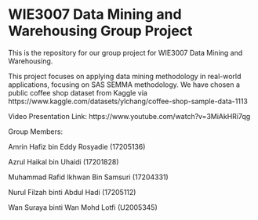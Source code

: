 # WIE3007 Data Mining and Warehousing Group Project

This is the repository for our group project for WIE3007 Data Mining and Warehousing.
<p> This project focuses on applying data mining methodology in real-world applications, focusing on SAS SEMMA methodology.
We have chosen a public coffee shop dataset from Kaggle via https://www.kaggle.com/datasets/ylchang/coffee-shop-sample-data-1113

<p> Video Presentation Link:
https://www.youtube.com/watch?v=3MiAkHRi7qg

<p> Group Members:
<p> Amrin Hafiz bin Eddy Rosyadie (17205136)
<p> Azrul Haikal bin Uhaidi (17201828)
<p> Muhammad Rafid Ikhwan Bin Samsuri (17204331)
<p> Nurul Filzah binti Abdul Hadi (17205112)
<p> Wan Suraya binti Wan Mohd Lotfi (U2005345)

